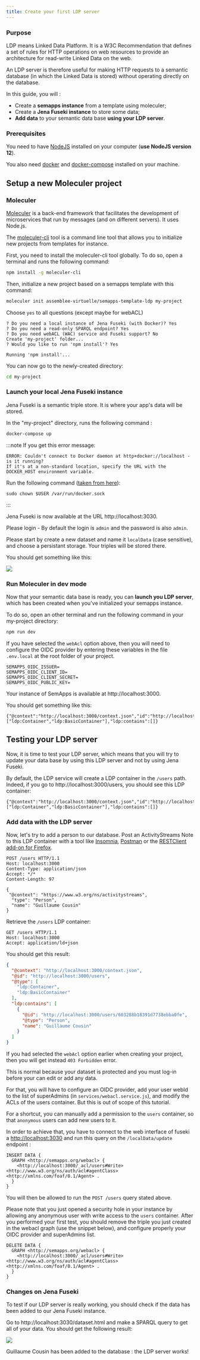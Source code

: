 ```yaml
---
title: Create your first LDP server
---
```

### Purpose

LDP means Linked Data Platform. It is a W3C Recommendation that defines a set of rules for HTTP operations on web resources to provide an architecture for read-write Linked Data on the web.

An LDP server is therefore useful for making HTTP requests to a semantic database (in which the Linked Data is stored) without operating directly on the database.

In this guide, you will :
- Create a **semapps instance** from a template using moleculer;
- Create a **Jena Fuseki instance** to store some data;
- **Add data** to your semantic data base **using your LDP server**.


### Prerequisites

You need to have [NodeJS](https://nodejs.org/en/) installed on your computer (**use NodeJS version 12**).

You also need [docker](https://docs.docker.com/install/) and [docker-compose](https://docs.docker.com/compose/install/) installed on your machine.

## Setup a new Moleculer project

### Moleculer

[Moleculer](https://moleculer.services/) is a back-end framework that facilitates the development of microservices that run by messages (and on different servers). It uses Node.js.

The [moleculer-cli](https://github.com/moleculerjs/moleculer-cli) tool is a command line tool that allows you to initialize new projects from templates for instance.

First, you need to install the moleculer-cli tool globally. 
To do so, open a terminal and runs the following command:

```bash
npm install -g moleculer-cli
```

Then, initialize a new project based on a semapps template with this command:

```bash
moleculer init assemblee-virtuelle/semapps-template-ldp my-project
```

Choose `yes` to all questions (except maybe for webACL)
```
? Do you need a local instance of Jena Fuseki (with Docker)? Yes
? Do you need a read-only SPARQL endpoint? Yes
? Do you need webACL (WAC) service and Fuseki support? No
Create 'my-project' folder...
? Would you like to run 'npm install'? Yes

Running 'npm install'...
```

You can now go to the newly-created directory:

```bash
cd my-project
```

### Launch your local Jena Fuseki instance

Jena Fuseki is a semantic triple store. It is where your app's data will be stored.

In the "my-project" directory, runs the following command :
```bash
docker-compose up
```

:::note
If you get this error message:
```
ERROR: Couldn't connect to Docker daemon at http+docker://localhost - is it running?
If it's at a non-standard location, specify the URL with the DOCKER_HOST environment variable.
```
Run the following command ([taken from here](https://stackoverflow.com/questions/34532696/docker-compose-cant-connect-to-docker-daemon)):
```
sudo chown $USER /var/run/docker.sock
```
:::

Jena Fuseki is now available at the URL http://localhost:3030.

Please login - By default the login is `admin` and the password is also `admin`.

Please start by create a new dataset and name it `localData` (case sensitive), and choose a persistant storage.
Your triples will be stored there.

You should get something like this:

![](ldp_resources/jenafuseki_localData.jpg)

### Run Moleculer in dev mode

Now that your semantic data base is ready, you can **launch you LDP server**, which has been created when you've initialized your semapps instance.

To do so, open an other terminal and run the following command in your my-project directory:

```bash
npm run dev
```

If you have selected the `webAcl` option above, then you will need to configure the OIDC provider by entering these variables in the file `.env.local` at the root folder of your project.

```
SEMAPPS_OIDC_ISSUER=
SEMAPPS_OIDC_CLIENT_ID=
SEMAPPS_OIDC_CLIENT_SECRET=
SEMAPPS_OIDC_PUBLIC_KEY=
```

Your instance of SemApps is available at http://localhost:3000.

You should get something like this:

```
{"@context":"http://localhost:3000/context.json","id":"http://localhost:3000/","type":["ldp:Container","ldp:BasicContainer"],"ldp:contains":[]}
```

## Testing your LDP server

Now, it is time to test your LDP server, which means that you will try to update your data base by using this LDP server and not by using Jena Fuseki.

By default, the LDP service will create a LDP container in the `/users` path. Indeed, if you go to http://localhost:3000/users, you should see this LDP container:

```
{"@context":"http://localhost:3000/context.json","id":"http://localhost:3000/users","type":["ldp:Container","ldp:BasicContainer"],"ldp:contains":[]}
```

### Add data with the LDP server

Now, let's try to add a person to our database. Post an ActivityStreams Note to this LDP container with a tool like [Insomnia](https://insomnia.rest/), [Postman](https://www.postman.com/downloads/) or the [RESTClient add-on for Firefox](https://addons.mozilla.org/fr/firefox/addon/restclient/).

```
POST /users HTTP/1.1
Host: localhost:3000
Content-Type: application/json
Accept: */*
Content-Length: 97

{
 "@context": "https://www.w3.org/ns/activitystreams",
  "type": "Person",
  "name": "Guillaume Cousin"
}
```

Retrieve the `/users` LDP container:

```
GET /users HTTP/1.1
Host: localhost:3000
Accept: application/ld+json
```

You should get this result:

```json
{
  "@context": "http://localhost:3000/context.json",
  "@id": "http://localhost:3000/users",
  "@type": [
    "ldp:Container",
    "ldp:BasicContainer"
  ],
  "ldp:contains": [
    {
      "@id": "http://localhost:3000/users/603288b18391d7738ebba0fe",
      "@type": "Person",
      "name": "Guillaume Cousin"
    }
  ]
}
```

If you had selected the `webAcl` option earlier when creating your project, then you will get instead `403 Forbidden` error.

This is normal because your dataset is protected and you must log-in before your can edit or add any data.

For that, you will have to configure an OIDC provider, add your user webId to the list of superAdmins (in `services/webacl.service.js`), and modify the ACLs of the users container. But this is out of scope of this tutorial.

For a shortcut, you can manually add a permission to the `users` container, so that `anonymous` users can add new users to it.

In order to achieve that, you have to connect to the web interface of fuseki a [http://localhost:3030](http://localhost:3030) and run this query on the `/localData/update` endpoint :

```
INSERT DATA {
  GRAPH <http://semapps.org/webacl> {
    <http://localhost:3000/_acl/users#Write> <http://www.w3.org/ns/auth/acl#agentClass> <http://xmlns.com/foaf/0.1/Agent> .
  }
}
```

You will then be allowed to run the `POST /users` query stated above.

Please note that you just opened a security hole in your instance by allowing any anonymous user with write access to the `users` container. After you performed your first test, you should remove the triple you just created in the webacl graph (use the snippet below), and configure properly your OIDC provider and superAdmins list.

```
DELETE DATA {
  GRAPH <http://semapps.org/webacl> {
    <http://localhost:3000/_acl/users#Write> <http://www.w3.org/ns/auth/acl#agentClass> <http://xmlns.com/foaf/0.1/Agent> .
  }
}
```

### Changes on Jena Fuseki

To test if our LDP server is really working, you should check if the data has been added to our Jena Fuseki instance.

Go to http://localhost:3030/dataset.html and make a SPARQL query to get all of your data. You should get the following result:

![](ldp_resources/query_result.jpg)

Guillaume Cousin has been added to the database : the LDP server works!
